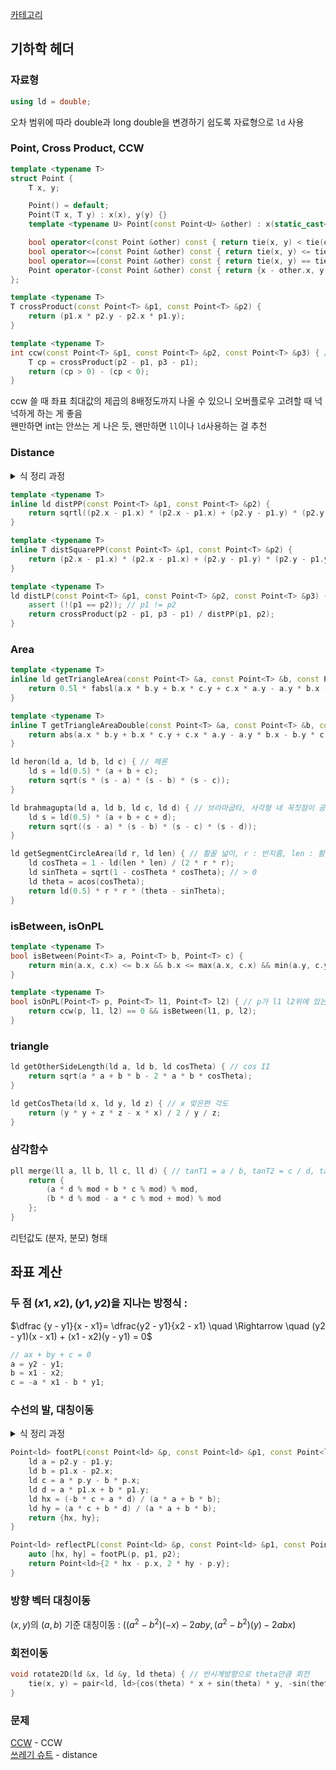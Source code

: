 [카테고리](/README.md)
## 기하학 헤더
### 자료형
```cpp
using ld = double;
```
오차 범위에 따라 double과 long double을 변경하기 쉽도록 자료형으로 `ld` 사용
### Point, Cross Product, CCW
```cpp
template <typename T>
struct Point {
    T x, y;

    Point() = default;
    Point(T x, T y) : x(x), y(y) {}
    template <typename U> Point(const Point<U> &other) : x(static_cast<T>(other.x)), y(static_cast<T>(other.y)) {}

    bool operator<(const Point &other) const { return tie(x, y) < tie(other.x, other.y); }
    bool operator<=(const Point &other) const { return tie(x, y) <= tie(other.x, other.y); }
    bool operator==(const Point &other) const { return tie(x, y) == tie(other.x, other.y); }
    Point operator-(const Point &other) const { return {x - other.x, y - other.y}; }
};

template <typename T>
T crossProduct(const Point<T> &p1, const Point<T> &p2) {
    return (p1.x * p2.y - p2.x * p1.y);
}

template <typename T>
int ccw(const Point<T> &p1, const Point<T> &p2, const Point<T> &p3) { // -1 : 시계, 0 : 일직선, 1 : 반시계
    T cp = crossProduct(p2 - p1, p3 - p1);
    return (cp > 0) - (cp < 0);
}
```
ccw 쓸 때 좌표 최대값의 제곱의 8배정도까지 나올 수 있으니 오버플로우 고려할 때 넉넉하게 하는 게 좋음   
왠만하면 int는 안쓰는 게 나은 듯, 왠만하면 `ll`이나 `ld`사용하는 걸 추천   

### Distance
<details>
<summary>식 정리 과정</summary>

p1p2와 p3 사이 거리(수선의 발이 선분 위에 있을 때)   

$(y_2 - y_1)(x - x_1) - (x_2 - x_1)(y - y_1) = 0$   

$(x_3, y_3) \text{에서 거리} = \dfrac{|(y_2 - y_1)(x_3 - x_1) - (x_2 - x_1)(y_3 - y_1)|}{\sqrt{(y_2 - y_1) ^ 2 + (x_2 - x_1) ^ 2}} = \dfrac{|cp(p3 - p1, p2 - p1)|}{dist(p_1, p_2)}$
</details>

```cpp
template <typename T>
inline ld distPP(const Point<T> &p1, const Point<T> &p2) {
    return sqrtl((p2.x - p1.x) * (p2.x - p1.x) + (p2.y - p1.y) * (p2.y - p1.y));
}

template <typename T>
inline T distSquarePP(const Point<T> &p1, const Point<T> &p2) {
    return (p2.x - p1.x) * (p2.x - p1.x) + (p2.y - p1.y) * (p2.y - p1.y);
}

template <typename T>
ld distLP(const Point<T> &p1, const Point<T> &p2, const Point<T> &p3) { // distance from L(line, p1p2) to P(point, p3)
    assert (!(p1 == p2)); // p1 != p2
    return crossProduct(p2 - p1, p3 - p1) / distPP(p1, p2);
}
```
### Area
```cpp
template <typename T>
inline ld getTriangleArea(const Point<T> &a, const Point<T> &b, const Point<T> &c) {
    return 0.5l * fabsl(a.x * b.y + b.x * c.y + c.x * a.y - a.y * b.x - b.y * c.x - c.y * a.x);
}

template <typename T>
inline T getTriangleAreaDouble(const Point<T> &a, const Point<T> &b, const Point<T> &c) {
    return abs(a.x * b.y + b.x * c.y + c.x * a.y - a.y * b.x - b.y * c.x - c.y * a.x);
}

ld heron(ld a, ld b, ld c) { // 헤론
    ld s = ld(0.5) * (a + b + c);
    return sqrt(s * (s - a) * (s - b) * (s - c));
}

ld brahmagupta(ld a, ld b, ld c, ld d) { // 브라마굽타, 사각형 네 꼭짓점이 공원점일 때
    ld s = ld(0.5) * (a + b + c + d);
    return sqrt((s - a) * (s - b) * (s - c) * (s - d));
}

ld getSegmentCircleArea(ld r, ld len) { // 활꼴 넓이, r : 반지름, len : 활꼴 길이
    ld cosTheta = 1 - ld(len * len) / (2 * r * r);
    ld sinTheta = sqrt(1 - cosTheta * cosTheta); // > 0
    ld theta = acos(cosTheta);
    return ld(0.5) * r * r * (theta - sinTheta);
}
```

### isBetween, isOnPL
```cpp
template <typename T>
bool isBetween(Point<T> a, Point<T> b, Point<T> c) {
    return min(a.x, c.x) <= b.x && b.x <= max(a.x, c.x) && min(a.y, c.y) <= b.y && b.y <= max(a.y, c.y);
}

template <typename T>
bool isOnPL(Point<T> p, Point<T> l1, Point<T> l2) { // p가 l1 l2위에 있는지
    return ccw(p, l1, l2) == 0 && isBetween(l1, p, l2);
}
```

### triangle
```cpp
ld getOtherSideLength(ld a, ld b, ld cosTheta) { // cos II
    return sqrt(a * a + b * b - 2 * a * b * cosTheta);
}

ld getCosTheta(ld x, ld y, ld z) { // x 맞은편 각도
    return (y * y + z * z - x * x) / 2 / y / z;
}
```

### 삼각함수
```cpp
pll merge(ll a, ll b, ll c, ll d) { // tanT1 = a / b, tanT2 = c / d, tan(T1 + T2) = ?
    return {
        (a * d % mod + b * c % mod) % mod,
        (b * d % mod - a * c % mod + mod) % mod
    };
}
```
리턴값도 (분자, 분모) 형태

## 좌표 계산
### 두 점 $(x1, x2), (y1, y2)$을 지나는 방정식 :   

$\dfrac {y - y1}{x - x1}= \dfrac{y2 - y1}{x2 - x1} \quad \Rightarrow \quad (y2 - y1)(x - x1) + (x1 - x2)(y - y1) = 0$   


```cpp
// ax + by + c = 0
a = y2 - y1;
b = x1 - x2;
c = -a * x1 - b * y1;
```

### 수선의 발, 대칭이동
<details>
<summary>식 정리 과정</summary>

(X, Y)에서 (x1, y1), (x2, y2)을 지나는 직선에 수선의 발 내린다고 하면   

$\dfrac{y_2 - y_1}{x_2 - x_1} \cdot \dfrac{y - Y}{x - X} = -1 \quad \Rightarrow \quad (y - Y)(y_2 - y_1) + (x - X)(x_2 - x_1) = 0$   

$\dfrac{y - y_1}{x - x_1} = \dfrac{y_2 - y_1}{x_2 - x_1} \quad \Rightarrow \quad (y_2 - y_1)(x - x_1) + (x_1 - x_2)(y - y_1) = 0$   

$let) \quad a = y_2 - y_1, \quad b = x_1 - x_2, \quad c = a Y - b X, \quad d = a x_1 + b y_1$   

$-bx + ay = c, \quad ax + by = d \quad \Rightarrow \quad \therefore x = \dfrac{-bc + ad}{a^2 + b^2}, \quad y = \dfrac{ac + bd}{a^2 + b^2}$   
</details>

```cpp
Point<ld> footPL(const Point<ld> &p, const Point<ld> &p1, const Point<ld> &p2) { // p에서 직선 p1p2에 내린 수선의발
    ld a = p2.y - p1.y;
    ld b = p1.x - p2.x;
    ld c = a * p.y - b * p.x;
    ld d = a * p1.x + b * p1.y;
    ld hx = (-b * c + a * d) / (a * a + b * b);
    ld hy = (a * c + b * d) / (a * a + b * b);
    return {hx, hy};
}

Point<ld> reflectPL(const Point<ld> &p, const Point<ld> &p1, const Point<ld> &p2) { // p의 직선 p1p2 기준 대칭이동
    auto [hx, hy] = footPL(p, p1, p2);
    return Point<ld>{2 * hx - p.x, 2 * hy - p.y};
}
```

### 방향 벡터 대칭이동
$(x, y)$의 $(a, b)$ 기준 대칭이동 : $((a^2 - b^2)(-x) - 2aby, (a^2 - b^2)(y) - 2abx)$

### 회전이동
```cpp
void rotate2D(ld &x, ld &y, ld theta) { // 반시계방향으로 theta만큼 회전
    tie(x, y) = pair<ld, ld>{cos(theta) * x + sin(theta) * y, -sin(theta) * x + cos(theta) * y};
}
```
<!-- TODO rotate3D추가해야 됨, 3D에서 z에 아무값넣어보내면 2D로도 쓸수있으니 3D만들고 나서 2D삭제하면 될 듯 -->

### 문제
[CCW](https://www.acmicpc.net/problem/11758) - CCW   
[쓰레기 슈트](https://www.acmicpc.net/problem/4225) - distance   